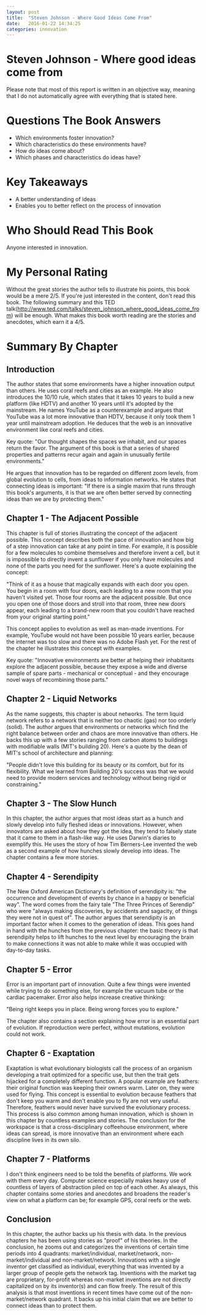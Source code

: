 ```yaml
---
layout: post
title:  "Steven Johnson - Where Good Ideas Come From"
date:   2016-01-22 14:34:25
categories: innovation
---
```

Steven Johnson - Where good ideas come from
===========================================

Please note that most of this report is written in an objective way, meaning that I do not automatically agree with everything that is stated here.

Questions The Book Answers
==========================

- Which environments foster innovation?
- Which characteristics do these environments have?
- How do ideas come about?
- Which phases and characteristics do ideas have?

Key Takeaways
=============

- A better understanding of ideas
- Enables you to better reflect on the process of innovation

Who Should Read This Book
=========================

Anyone interested in innovation.

My Personal Rating
==================

Without the great stories the author tells to illustrate his points, this book would be a mere 2/5.
If you're just interested in the content, don't read this book. The following summary and this TED talk(http://www.ted.com/talks/steven_johnson_where_good_ideas_come_from) will be enough.
What makes this book worth reading are the stories and anecdotes, which earn it a 4/5.

Summary By Chapter
==================

Introduction
------------

The author states that some environments have a higher innovation output than others. He uses coral reefs and cities as an example. He also introduces the 10/10 rule, which states that it takes 10 years to build a new platform (like HDTV) and another 10 years until it's adopted by the mainstream. He names YouTube as a counterexample and argues that YouTube was a lot more innovative than HDTV, because it only took them 1 year until mainstream adoption. He deduces that the web is an innovative environment like coral reefs and cities.

Key quote:
"Our thought shapes the spaces we inhabit, and our spaces return the favor. The argument of this book is that a series of shared properties and patterns recur again and again in unusually fertile environments."


He argues that innovation has to be regarded on different zoom levels, from global evolution to cells, from ideas to information networks. He states that connecting ideas is important:
"If there is a single maxim that runs through this book's arguments, it is that we are often better served by connecting ideas than we are by protecting them."

Chapter 1 - The Adjacent Possible
---------------------------------

This chapter is full of stories illustrating the concept of the adjacent possible. This concept describes both the pace of innovation and how big of a step innovation can take at any point in time. For example, it is possible for a few molecules to combine themselves and therefore invent a cell, but it is impossible to directly invent a sunflower if you only have molecules and none of the parts you need for the sunflower. Here's a quote explaining the concept:

"Think of it as a house that magically expands with each door you open. You begin in a room with four doors, each leading to a new room that you haven't visited yet. Those four rooms are the adjacent possible. But once you open one of those doors and stroll into that room, three new doors appear, each leading to a brand-new room that you couldn't have reached from your original starting point."

This concept applies to evolution as well as man-made inventions. For example, YouTube would not have been possible 10 years earlier, because the internet was too slow and there was no Adobe Flash yet. For the rest of the chapter he illustrates this concept with examples.

Key quote:
"Innovative environments are better at helping their inhabitants explore the adjacent possible, because they expose a wide and diverse sample of spare parts - mechanical or conceptual - and they encourage novel ways of recombining those parts."

Chapter 2 - Liquid Networks
---------------------------

As the name suggests, this chapter is about networks. The term liquid network refers to a network that is neither too chaotic (gas) nor too orderly (solid). The author argues that environments or networks which find the right balance between order and chaos are more innovative than others. He backs this up with a few stories ranging from carbon atoms to buildings with modifiable walls (MIT's building 20). Here's a quote by the dean of MIT's school of architecture and planning:

"People didn't love this building for its beauty or its comfort, but for its flexibility. What we learned from Building 20's success was that we would need to provide modern services and technology without being rigid or constraining."

Chapter 3 - The Slow Hunch
--------------------------

In this chapter, the author argues that most ideas start as a hunch and slowly develop into fully fleshed ideas or innovations. However, when innovators are asked about how they got the idea, they tend to falsely state that it came to them in a flash-like way. He uses Darwin's diaries to exemplify this. He uses the story of how Tim Berners-Lee invented the web as a second example of how hunches slowly develop into ideas. The chapter contains a few more stories.

Chapter 4 - Serendipity
-----------------------

The New Oxford American Dictionary's definition of serendipity is: "the occurrence and development of events by chance in a happy or beneficial way". The word comes from the fairy tale "The Three Princes of Serendip" who were "always making discoveries, by accidents and sagacity, of things they were not in quest of".
The author argues that serendipity is an important factor when it comes to the generation of ideas. This goes hand in hand with the hunches from the previous chapter: the basic theory is that serendipity helps to lift hunches to the next level by encouraging the brain to make connections it was not able to make while it was occupied with day-to-day tasks.

Chapter 5 - Error
-----------------

Error is an important part of innovation. Quite a few things were invented while trying to do something else, for example the vacuum tube or the cardiac pacemaker. Error also helps increase creative thinking:

"Being right keeps you in place. Being wrong forces you to explore."

The chapter also contains a section explaining how error is an essential part of evolution. If reproduction were perfect, without mutations, evolution could not work.

Chapter 6 - Exaptation
----------------------

Exaptation is what evolutionary biologists call the process of an organism developing a trait optimized for a specific use, but then the trait gets hijacked for a completely different function. A popular example are feathers: their original function was keeping their owners warm. Later on, they were used for flying. This concept is essential to evolution because feathers that don't keep you warm and don't enable you to fly are not very useful. Therefore, feathers would never have survived the evolutionary process.
This process is also common among human innovation, which is shown in this chapter by countless examples and stories. The conclusion for the workspace is that a cross-disciplinary coffeehouse environment, where ideas can spread, is more innovative than an environment where each discipline lives in its own silo.

Chapter 7 - Platforms
---------------------

I don't think engineers need to be told the benefits of platforms. We work with them every day. Computer science especially makes heavy use of countless of layers of abstraction piled on top of each other. As always, this chapter contains some stories and anecdotes and broadens the reader's view on what a platform can be; for example GPS, coral reefs or the web.

Conclusion
----------

In this chapter, the author backs up his thesis with data. In the previous chapters he has been using stories as "proof" of his theories. In the conclusion, he zooms out and categorizes the inventions of certain time periods into 4 quadrants: market/individual, market/network, non-market/individual and non-market/network. Innovations with a single inventor get classified as individual, everything that was invented by a larger group of people gets the network tag. Inventions with the market tag are proprietary, for-profit whereas non-market inventions are not directly capitalized on by its inventor(s) and can flow freely.
The result of this analysis is that most inventions in recent times have come out of the non-market/network quadrant. It backs up his initial claim that we are better to connect ideas than to protect them.
